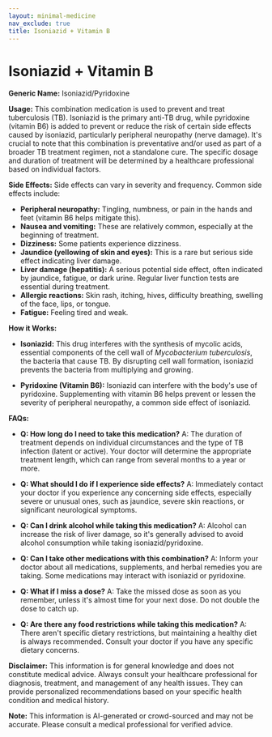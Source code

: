 ```yaml
---
layout: minimal-medicine
nav_exclude: true
title: Isoniazid + Vitamin B
---
```


# Isoniazid + Vitamin B

**Generic Name:** Isoniazid/Pyridoxine

**Usage:** This combination medication is used to prevent and treat tuberculosis (TB). Isoniazid is the primary anti-TB drug, while pyridoxine (vitamin B6) is added to prevent or reduce the risk of certain side effects caused by isoniazid, particularly peripheral neuropathy (nerve damage).  It's crucial to note that this combination is preventative and/or used as part of a broader TB treatment regimen, not a standalone cure. The specific dosage and duration of treatment will be determined by a healthcare professional based on individual factors.

**Side Effects:**  Side effects can vary in severity and frequency.  Common side effects include:

* **Peripheral neuropathy:** Tingling, numbness, or pain in the hands and feet (vitamin B6 helps mitigate this).
* **Nausea and vomiting:** These are relatively common, especially at the beginning of treatment.
* **Dizziness:** Some patients experience dizziness.
* **Jaundice (yellowing of skin and eyes):** This is a rare but serious side effect indicating liver damage.
* **Liver damage (hepatitis):**  A serious potential side effect, often indicated by jaundice, fatigue, or dark urine. Regular liver function tests are essential during treatment.
* **Allergic reactions:**  Skin rash, itching, hives, difficulty breathing, swelling of the face, lips, or tongue.
* **Fatigue:** Feeling tired and weak.


**How it Works:**

* **Isoniazid:** This drug interferes with the synthesis of mycolic acids, essential components of the cell wall of *Mycobacterium tuberculosis*, the bacteria that cause TB.  By disrupting cell wall formation, isoniazid prevents the bacteria from multiplying and growing.

* **Pyridoxine (Vitamin B6):** Isoniazid can interfere with the body's use of pyridoxine. Supplementing with vitamin B6 helps prevent or lessen the severity of peripheral neuropathy, a common side effect of isoniazid.


**FAQs:**

* **Q: How long do I need to take this medication?** A: The duration of treatment depends on individual circumstances and the type of TB infection (latent or active). Your doctor will determine the appropriate treatment length, which can range from several months to a year or more.

* **Q: What should I do if I experience side effects?** A:  Immediately contact your doctor if you experience any concerning side effects, especially severe or unusual ones, such as jaundice, severe skin reactions, or significant neurological symptoms.

* **Q: Can I drink alcohol while taking this medication?** A:  Alcohol can increase the risk of liver damage, so it's generally advised to avoid alcohol consumption while taking isoniazid/pyridoxine.

* **Q:  Can I take other medications with this combination?** A:  Inform your doctor about all medications, supplements, and herbal remedies you are taking.  Some medications may interact with isoniazid or pyridoxine.

* **Q:  What if I miss a dose?** A:  Take the missed dose as soon as you remember, unless it's almost time for your next dose.  Do not double the dose to catch up.

* **Q: Are there any food restrictions while taking this medication?** A: There aren't specific dietary restrictions, but maintaining a healthy diet is always recommended.  Consult your doctor if you have any specific dietary concerns.


**Disclaimer:** This information is for general knowledge and does not constitute medical advice. Always consult your healthcare professional for diagnosis, treatment, and management of any health issues.  They can provide personalized recommendations based on your specific health condition and medical history.


**Note:** This information is AI-generated or crowd-sourced and may not be accurate. Please consult a medical professional for verified advice.